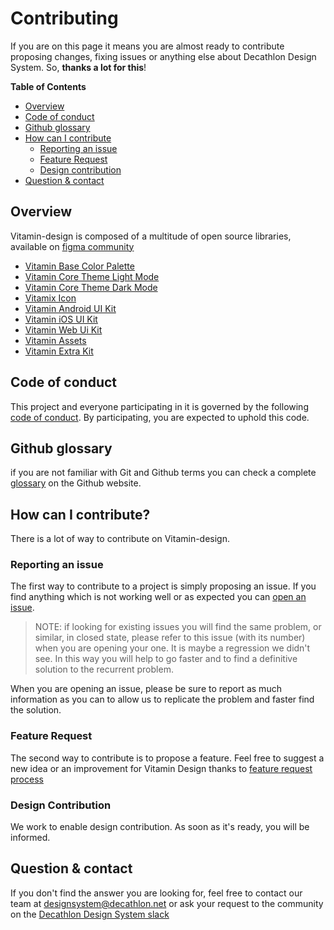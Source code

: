# Contributing

If you are on this page it means you are almost ready to contribute proposing changes, fixing issues or anything else about Decathlon Design System.
So, **thanks a lot for this**!

**Table of Contents**

- [Overview](#overview)
- [Code of conduct](#code-of-conduct)
- [Github glossary](#github-glossary)
- [How can I contribute](#how-can-i-contribute)
  - [Reporting an issue](#reporting-an-issue)
  - [Feature Request](#feature-request)
  - [Design contribution](#design-contribution)
- [Question & contact](#question-&-contact)

## Overview

Vitamin-design is composed of a multitude of open source libraries, available on [figma community](https://www.figma.com/@decathlon)

- [Vitamin Base Color Palette](https://www.figma.com/community/file/1116654528396364840)
- [Vitamin Core Theme Light Mode](https://www.figma.com/community/file/1116657688699482163)
- [Vitamin Core Theme Dark Mode](https://www.figma.com/community/file/1116655141961723945)
- [Vitamix Icon](https://www.figma.com/community/file/1116657129289164847)
- [Vitamin Android UI Kit](https://www.figma.com/community/file/1116656221679083563)
- [Vitamin iOS UI Kit](https://www.figma.com/community/file/1116653824026675237)
- [Vitamin Web Ui Kit](https://www.figma.com/community/file/1116652932009947171)
- [Vitamin Assets](https://www.figma.com/community/file/1116658372075701302)
- [Vitamin Extra Kit](https://www.figma.com/community/file/1116365857489767173)

## Code of conduct

This project and everyone participating in it is governed by the following [code of conduct](CODE_OF_CONDUCT.md). By participating, you are expected to uphold this code.

## Github glossary

if you are not familiar with Git and Github terms you can check a complete [glossary](https://docs.github.com/en/get-started/quickstart/github-glossary) on the Github website.

## How can I contribute?

There is a lot of way to contribute on Vitamin-design.

### Reporting an issue

The first way to contribute to a project is simply proposing an issue. If you find anything which is not working well or as expected you can [open an issue](https://github.com/Decathlon/vitamin-design/issues/new/choose).

> NOTE: if looking for existing issues you will find the same problem, or similar, in closed state, please refer to this issue (with its number) when you are opening your one. It is maybe a regression we didn't see. In this way you will help to go faster and to find a definitive solution to the recurrent problem.

When you are opening an issue, please be sure to report as much information as you can to allow us to replicate the problem and faster find the solution.

### Feature Request

The second way to contribute is to propose a feature. Feel free to suggest a new idea or an improvement for Vitamin Design thanks to [feature request process](https://github.com/Decathlon/vitamin-design/issues/new/choose)

### Design Contribution

We work to enable design contribution. As soon as it's ready, you will be informed.

## Question & contact

If you don't find the answer you are looking for, feel free to contact our team at <designsystem@decathlon.net> or ask your request to the community on the [Decathlon Design System slack](https://join.slack.com/t/decathlon-design/shared_invite/zt-ou0n9qas-n_oamDSVUIqvLqNO1LETJg)
